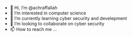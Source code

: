 - 👋 Hi, I’m @achraffallah
- 👀 I’m interested in computer science 
- 🌱 I’m currently learning cyber security and develepment
- 💞️ I’m looking to collaborate on cyber security
- 📫 How to reach me ...

<!---
achraffallah/achraffallah is a ✨ special ✨ repository because its `README.md` (this file) appears on your GitHub profile.
You can click the Preview link to take a look at your changes.
--->
